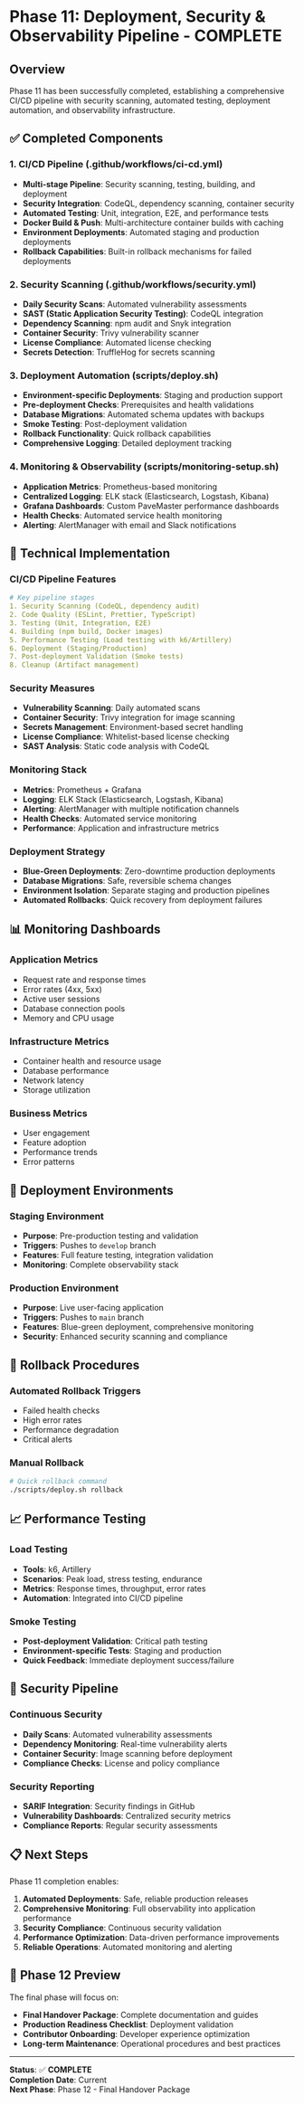 # Phase 11: Deployment, Security & Observability Pipeline - COMPLETE

## Overview
Phase 11 has been successfully completed, establishing a comprehensive CI/CD pipeline with security scanning, automated testing, deployment automation, and observability infrastructure.

## ✅ Completed Components

### 1. CI/CD Pipeline (.github/workflows/ci-cd.yml)
- **Multi-stage Pipeline**: Security scanning, testing, building, and deployment
- **Security Integration**: CodeQL, dependency scanning, container security
- **Automated Testing**: Unit, integration, E2E, and performance tests
- **Docker Build & Push**: Multi-architecture container builds with caching
- **Environment Deployments**: Automated staging and production deployments
- **Rollback Capabilities**: Built-in rollback mechanisms for failed deployments

### 2. Security Scanning (.github/workflows/security.yml)
- **Daily Security Scans**: Automated vulnerability assessments
- **SAST (Static Application Security Testing)**: CodeQL integration
- **Dependency Scanning**: npm audit and Snyk integration
- **Container Security**: Trivy vulnerability scanner
- **License Compliance**: Automated license checking
- **Secrets Detection**: TruffleHog for secrets scanning

### 3. Deployment Automation (scripts/deploy.sh)
- **Environment-specific Deployments**: Staging and production support
- **Pre-deployment Checks**: Prerequisites and health validations
- **Database Migrations**: Automated schema updates with backups
- **Smoke Testing**: Post-deployment validation
- **Rollback Functionality**: Quick rollback capabilities
- **Comprehensive Logging**: Detailed deployment tracking

### 4. Monitoring & Observability (scripts/monitoring-setup.sh)
- **Application Metrics**: Prometheus-based monitoring
- **Centralized Logging**: ELK stack (Elasticsearch, Logstash, Kibana)
- **Grafana Dashboards**: Custom PaveMaster performance dashboards
- **Health Checks**: Automated service health monitoring
- **Alerting**: AlertManager with email and Slack notifications

## 🔧 Technical Implementation

### CI/CD Pipeline Features
```yaml
# Key pipeline stages
1. Security Scanning (CodeQL, dependency audit)
2. Code Quality (ESLint, Prettier, TypeScript)
3. Testing (Unit, Integration, E2E)
4. Building (npm build, Docker images)
5. Performance Testing (Load testing with k6/Artillery)
6. Deployment (Staging/Production)
7. Post-deployment Validation (Smoke tests)
8. Cleanup (Artifact management)
```

### Security Measures
- **Vulnerability Scanning**: Daily automated scans
- **Container Security**: Trivy integration for image scanning
- **Secrets Management**: Environment-based secret handling
- **License Compliance**: Whitelist-based license checking
- **SAST Analysis**: Static code analysis with CodeQL

### Monitoring Stack
- **Metrics**: Prometheus + Grafana
- **Logging**: ELK Stack (Elasticsearch, Logstash, Kibana)
- **Alerting**: AlertManager with multiple notification channels
- **Health Checks**: Automated service monitoring
- **Performance**: Application and infrastructure metrics

### Deployment Strategy
- **Blue-Green Deployments**: Zero-downtime production deployments
- **Database Migrations**: Safe, reversible schema changes
- **Environment Isolation**: Separate staging and production pipelines
- **Automated Rollbacks**: Quick recovery from deployment failures

## 📊 Monitoring Dashboards

### Application Metrics
- Request rate and response times
- Error rates (4xx, 5xx)
- Active user sessions
- Database connection pools
- Memory and CPU usage

### Infrastructure Metrics
- Container health and resource usage
- Database performance
- Network latency
- Storage utilization

### Business Metrics
- User engagement
- Feature adoption
- Performance trends
- Error patterns

## 🚀 Deployment Environments

### Staging Environment
- **Purpose**: Pre-production testing and validation
- **Triggers**: Pushes to `develop` branch
- **Features**: Full feature testing, integration validation
- **Monitoring**: Complete observability stack

### Production Environment
- **Purpose**: Live user-facing application
- **Triggers**: Pushes to `main` branch
- **Features**: Blue-green deployment, comprehensive monitoring
- **Security**: Enhanced security scanning and compliance

## 🔄 Rollback Procedures

### Automated Rollback Triggers
- Failed health checks
- High error rates
- Performance degradation
- Critical alerts

### Manual Rollback
```bash
# Quick rollback command
./scripts/deploy.sh rollback
```

## 📈 Performance Testing

### Load Testing
- **Tools**: k6, Artillery
- **Scenarios**: Peak load, stress testing, endurance
- **Metrics**: Response times, throughput, error rates
- **Automation**: Integrated into CI/CD pipeline

### Smoke Testing
- **Post-deployment Validation**: Critical path testing
- **Environment-specific Tests**: Staging and production
- **Quick Feedback**: Immediate deployment success/failure

## 🔐 Security Pipeline

### Continuous Security
- **Daily Scans**: Automated vulnerability assessments
- **Dependency Monitoring**: Real-time vulnerability alerts
- **Container Security**: Image scanning before deployment
- **Compliance Checks**: License and policy compliance

### Security Reporting
- **SARIF Integration**: Security findings in GitHub
- **Vulnerability Dashboards**: Centralized security metrics
- **Compliance Reports**: Regular security assessments

## 📋 Next Steps

Phase 11 completion enables:
1. **Automated Deployments**: Safe, reliable production releases
2. **Comprehensive Monitoring**: Full observability into application performance
3. **Security Compliance**: Continuous security validation
4. **Performance Optimization**: Data-driven performance improvements
5. **Reliable Operations**: Automated monitoring and alerting

## 🎯 Phase 12 Preview

The final phase will focus on:
- **Final Handover Package**: Complete documentation and guides
- **Production Readiness Checklist**: Deployment validation
- **Contributor Onboarding**: Developer experience optimization
- **Long-term Maintenance**: Operational procedures and best practices

---

**Status**: ✅ **COMPLETE**  
**Completion Date**: Current  
**Next Phase**: Phase 12 - Final Handover Package